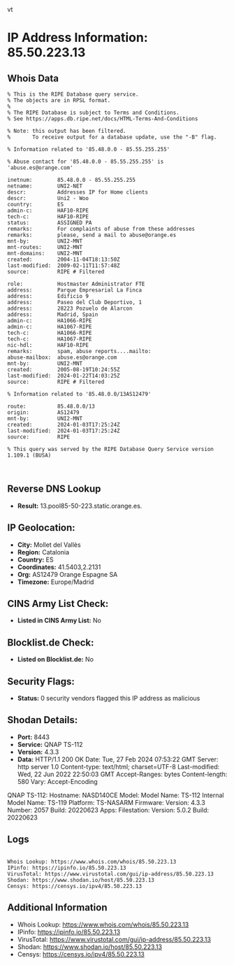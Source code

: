 vt
# IP Address Information: 85.50.223.13

## Whois Data
```
% This is the RIPE Database query service.
% The objects are in RPSL format.
%
% The RIPE Database is subject to Terms and Conditions.
% See https://apps.db.ripe.net/docs/HTML-Terms-And-Conditions

% Note: this output has been filtered.
%       To receive output for a database update, use the "-B" flag.

% Information related to '85.48.0.0 - 85.55.255.255'

% Abuse contact for '85.48.0.0 - 85.55.255.255' is 'abuse.es@orange.com'

inetnum:        85.48.0.0 - 85.55.255.255
netname:        UNI2-NET
descr:          Addresses IP for Home clients
descr:          Uni2 - Woo
country:        ES
admin-c:        HAF10-RIPE
tech-c:         HAF10-RIPE
status:         ASSIGNED PA
remarks:        For complaints of abuse from these addresses
remarks:        please, send a mail to abuse@orange.es
mnt-by:         UNI2-MNT
mnt-routes:     UNI2-MNT
mnt-domains:    UNI2-MNT
created:        2004-11-04T18:13:50Z
last-modified:  2009-02-11T11:57:48Z
source:         RIPE # Filtered

role:           Hostmaster Administrator FTE
address:        Parque Empresarial La Finca
address:        Edificio 9
address:        Paseo del Club Deportivo, 1
address:        28223 Pozuelo de Alarcon
address:        Madrid, Spain
admin-c:        HA1066-RIPE
admin-c:        HA1067-RIPE
tech-c:         HA1066-RIPE
tech-c:         HA1067-RIPE
nic-hdl:        HAF10-RIPE
remarks:        spam, abuse reports....mailto:
abuse-mailbox:  abuse.es@orange.com
mnt-by:         UNI2-MNT
created:        2005-08-19T10:24:55Z
last-modified:  2024-01-22T14:03:25Z
source:         RIPE # Filtered

% Information related to '85.48.0.0/13AS12479'

route:          85.48.0.0/13
origin:         AS12479
mnt-by:         UNI2-MNT
created:        2024-01-03T17:25:24Z
last-modified:  2024-01-03T17:25:24Z
source:         RIPE

% This query was served by the RIPE Database Query Service version 1.109.1 (BUSA)



```
## Reverse DNS Lookup
- **Result:** 13.pool85-50-223.static.orange.es.

## IP Geolocation:
- **City:** Mollet del Vallès
- **Region:** Catalonia
- **Country:** ES
- **Coordinates:** 41.5403,2.2131
- **Org:** AS12479 Orange Espagne SA
- **Timezone:** Europe/Madrid

## CINS Army List Check:
- **Listed in CINS Army List:** 
No

## Blocklist.de Check:
- **Listed on Blocklist.de:** 
No

## Security Flags:
- **Status:** 0 security vendors flagged this IP address as malicious

## Shodan Details:
- **Port:** 8443
- **Service:** QNAP TS-112
- **Version:** 4.3.3
- **Data:** HTTP/1.1 200 OK
Date: Tue, 27 Feb 2024 07:53:22 GMT
Server: http server 1.0
Content-type: text/html; charset=UTF-8
Last-modified: Wed, 22 Jun 2022 22:50:03 GMT
Accept-Ranges: bytes
Content-length: 580
Vary: Accept-Encoding


QNAP TS-112:
  Hostname: NASD140CE
  Model:
    Model Name: TS-112
    Internal Model Name: TS-119
    Platform: TS-NASARM
  Firmware:
    Version: 4.3.3
    Number: 2057
    Build: 20220623
  Apps:
    Filestation:
      Version: 5.0.2
      Build: 20220623


## Logs
```

Whois Lookup: https://www.whois.com/whois/85.50.223.13
IPinfo: https://ipinfo.io/85.50.223.13
VirusTotal: https://www.virustotal.com/gui/ip-address/85.50.223.13
Shodan: https://www.shodan.io/host/85.50.223.13
Censys: https://censys.io/ipv4/85.50.223.13

```
## Additional Information
- Whois Lookup: https://www.whois.com/whois/85.50.223.13
- IPinfo: https://ipinfo.io/85.50.223.13
- VirusTotal: https://www.virustotal.com/gui/ip-address/85.50.223.13
- Shodan: https://www.shodan.io/host/85.50.223.13
- Censys: https://censys.io/ipv4/85.50.223.13


